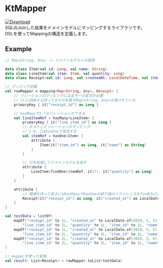 # KtMapper 
[ ![Download](https://api.bintray.com/packages/orekyuu/KtMapper/net.orekyuu.kt-mapper/images/download.svg?version=0.0.2) ](https://bintray.com/orekyuu/KtMapper/net.orekyuu.kt-mapper/0.0.2/link)   
SQLのJoinした結果をドメインモデルにマッピングするライブラリです。  
DSLを使ってMappingの構造を定義します。

## Example
```kotlin
// Map<String, Any> -> ドメインモデルへの変換

data class Item(val id: Long, val name: String)
data class LineItem(val item: Item, val quantity: Long)
data class Receipt(val id: Long, val createdAt: LocalDateTime, val items: List<LineItem>)

// マッピング定義
val rowMapper = mapping<Map<String, Any>, Receipt> {
    // リレーションのマッピングには主キーの宣言が必要
    // itにはDBから持ってきた行を表すMap<String, Any>が渡されている
    primaryKey { it["receipt_id"] as Long }

    // hasManyで1-*のリレーションができる
    val lineItemRef = hasMany<LineItem> {
        primaryKey { it["line_item_id"] as Long }
        // ネストしたリレーションのマッピング
        // 1-0..1はhasOneで宣言する
        val itemRef = hasOne<Item> {
            attribute {
                Item(it["item_id"] as Long, it["name"] as String)
            }
        }

        // 行を処理してドメインモデルを返す
        attribute {
            LineItem(findOne(itemRef, it)!!, it["quantity"] as Long)
        }
    }

    attribute {
        // 関連を持って来るにはhasManyやhasOneの戻り値のリファレンスをfindChildに渡す
        Receipt(it["receipt_id"] as Long, it["created_at"] as LocalDateTime, findChild(lineItemRef, it))
    }
}

val testData = listOf(
    mapOf("receipt_id" to 1L, "created_at" to LocalDate.of(2019, 5, 5).atStartOfDay(),
        "line_item_id" to 1L, "quantity" to 1L, "item_id" to 1L, "name" to "item1"),
    mapOf("receipt_id" to 1L, "created_at" to LocalDate.of(2019, 5, 5).atStartOfDay(),
        "line_item_id" to 2L, "quantity" to 3L, "item_id" to 2L, "name" to "item2"),
    mapOf("receipt_id" to 2L, "created_at" to LocalDate.of(2019, 5, 6).atStartOfDay(),
        "line_item_id" to 3L, "quantity" to 3L, "item_id" to 1L, "name" to "item1")
)

// mapperを使った変換
val result: List<Receipt> = rowMapper.toList(testData)
```